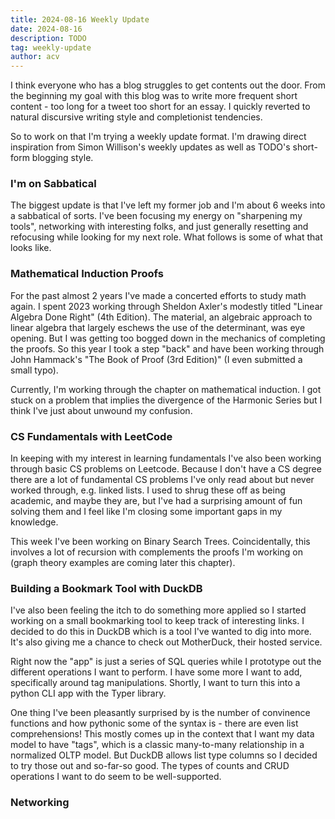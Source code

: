 ```yaml
---
title: 2024-08-16 Weekly Update
date: 2024-08-16
description: TODO
tag: weekly-update
author: acv
---
```


I think everyone who has a blog struggles to get contents out the door. From the beginning my goal with this blog was to write more frequent short content - too long for a tweet too short for an essay. I quickly reverted to natural discursive writing style and completionist tendencies. 

So to work on that I'm trying a weekly update format. I'm drawing direct inspiration from Simon Willison's weekly updates as well as TODO's short-form blogging style.

### I'm on Sabbatical

The biggest update is that I've left my former job and I'm about 6 weeks into a sabbatical of sorts. I've been focusing my energy on "sharpening my tools", networking with interesting folks, and just generally resetting and refocusing while looking for my next role. What follows is some of what that looks like.

### Mathematical Induction Proofs

For the past almost 2 years I've made a concerted efforts to study math again. I spent 2023 working through Sheldon Axler's modestly titled "Linear Algebra Done Right" (4th Edition). The material, an algebraic approach to linear algebra that largely eschews the use of the determinant, was eye opening. But I was getting too bogged down in the mechanics of completing the proofs. So this year I took a step "back" and have been working through John Hammack's "The Book of Proof (3rd Edition)" (I even submitted a small typo). 

Currently, I'm working through the chapter on mathematical induction. I got stuck on a problem that implies the divergence of the Harmonic Series but I think I've just about unwound my confusion.

### CS Fundamentals with LeetCode

In keeping with my interest in learning fundamentals I've also been working through basic CS problems on Leetcode. Because I don't have a CS degree there are a lot of fundamental CS problems I've only read about but never worked through, e.g. linked lists. I used to shrug these off as being academic, and maybe they are, but I've had a surprising amount of fun solving them and I feel like I'm closing some important gaps in my knowledge.

This week I've been working on Binary Search Trees. Coincidentally, this involves a lot of recursion with complements the proofs I'm working on (graph theory examples are coming later this chapter).

### Building a Bookmark Tool with DuckDB

I've also been feeling the itch to do something more applied so I started working on a small bookmarking tool to keep track of interesting links. I decided to do this in DuckDB which is a tool I've wanted to dig into more. It's also giving me a chance to check out MotherDuck, their hosted service. 

Right now the "app" is just a series of SQL queries while I prototype out the different operations I want to perform. I have some more I want to add, specifically around tag manipulations. Shortly, I want to turn this into a python CLI app with the Typer library. 

One thing I've been pleasantly surprised by is the number of convinence functions and how pythonic some of the syntax is - there are even list comprehensions! This mostly comes up in the context that I want my data model to have "tags", which is a classic many-to-many relationship in a normalized OLTP model. But DuckDB allows list type columns so I decided to try those out and so-far-so good. The types of counts and CRUD operations I want to do seem to be well-supported. 

### Networking


